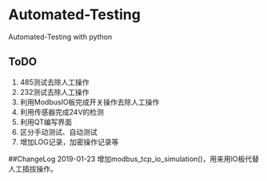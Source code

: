 # Automated-Testing
Automated-Testing with python
## ToDO
1. 485测试去除人工操作
2. 232测试去除人工操作
3. 利用ModbusIO板完成开关操作去除人工操作
4. 利用传感器完成24V的检测
5. 利用QT编写界面
6. 区分手动测试、自动测试
7. 增加LOG记录，加密操作记录等

##ChangeLog
2019-01-23  增加modbus_tcp_io_simulation()，用来用IO板代替人工插拔操作。

